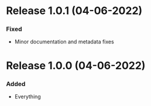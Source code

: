 # Release 1.0.1 (04-06-2022)

### Fixed

- Minor documentation and metadata fixes

# Release 1.0.0 (04-06-2022)

### Added

- Everything
